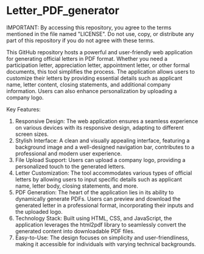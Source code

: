 # Letter_PDF_generator

IMPORTANT: By accessing this repository, you agree to the terms mentioned in the file named "LICENSE". Do not use, copy, or distribute any part of this repository if you do not agree with these terms.

This GitHub repository hosts a powerful and user-friendly web application for generating official letters in PDF format. Whether you need a participation letter, appreciation letter, appointment letter, or other formal documents, this tool simplifies the process. The application allows users to customize their letters by providing essential details such as applicant name, letter content, closing statements, and additional company information. Users can also enhance personalization by uploading a company logo.

Key Features:
1. Responsive Design: The web application ensures a seamless experience on various devices with its responsive design, adapting to different screen sizes.
2. Stylish Interface: A clean and visually appealing interface, featuring a background image and a well-designed navigation bar, contributes to a professional and modern user experience.
3. File Upload Support: Users can upload a company logo, providing a personalized touch to the generated letters.
4. Letter Customization: The tool accommodates various types of official letters by allowing users to input specific details such as applicant name, letter body, closing statements, and more.
5. PDF Generation: The heart of the application lies in its ability to dynamically generate PDFs. Users can preview and download the generated letter in a professional format, incorporating their inputs and the uploaded logo.
6. Technology Stack: Built using HTML, CSS, and JavaScript, the application leverages the html2pdf library to seamlessly convert the generated content into downloadable PDF files.
7. Easy-to-Use: The design focuses on simplicity and user-friendliness, making it accessible for individuals with varying technical backgrounds.
